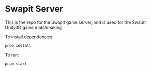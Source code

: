 # Swapit Server
This is the repo for the SwapIt game server, and is used for the SwapIt Unity3D game matchmaking

To install dependencies:

```bash
pnpm install
```

To run:

```bash
pnpm start
```
